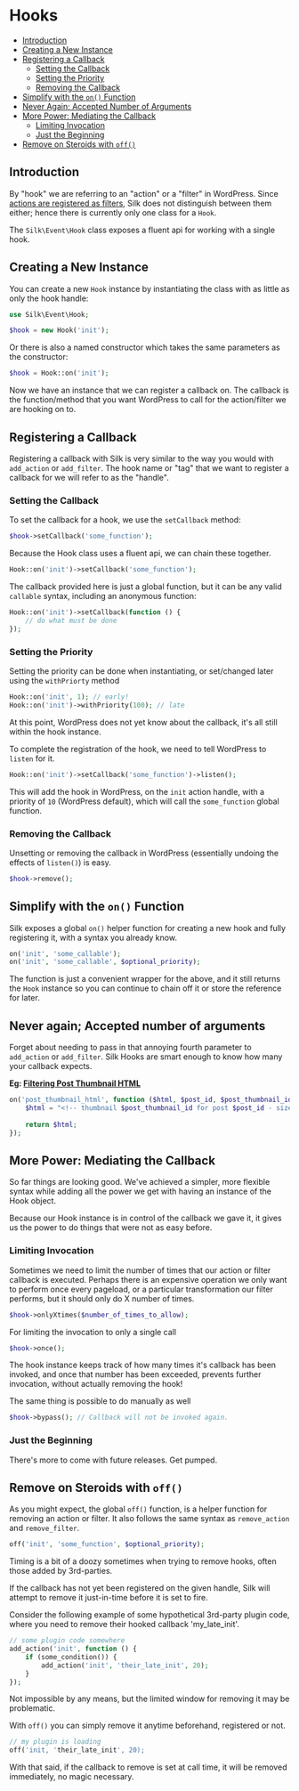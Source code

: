 # Hooks

- [Introduction](#introduction)
- [Creating a New Instance](#creating-a-new-instance)
- [Registering a Callback](#registering-a-callback)
  - [Setting the Callback](#setting-the-callback)
  - [Setting the Priority](#setting-the-priority)
  - [Removing the Callback]()
- [Simplify with the `on()` Function](#simplify-with-the-on-function)
- [Never Again; Accepted Number of Arguments](#never-again-accepted-number-of-arguments)
- [More Power: Mediating the Callback](#more-power-mediating-the-callback)
  - [Limiting Invocation](#limiting-invocation)
  - [Just the Beginning](#just-the-beginning)
- [Remove on Steroids with `off()`](#remove-on-steroids-with-off)  


## Introduction

By "hook" we are referring to an "action" or a "filter" in WordPress.  Since [actions are registered as filters](https://developer.wordpress.org/reference/functions/add_action/#source-code), Silk does not distinguish between them either; hence there is currently only one class for a `Hook`.

The `Silk\Event\Hook` class exposes a fluent api for working with a single hook.

## Creating a New Instance

You can create a new `Hook` instance by instantiating the class with as little as only the hook handle:

```php
use Silk\Event\Hook;

$hook = new Hook('init');
```

Or there is also a named constructor which takes the same parameters as the constructor:

```php
$hook = Hook::on('init');
```

Now we have an instance that we can register a callback on.  The callback is the function/method that you want WordPress to call for the action/filter we are hooking on to.

## Registering a Callback

Registering a callback with Silk is very similar to the way you would with `add_action` or `add_filter`.  The hook name or "tag" that we want to register a callback for we will refer to as the "handle".

### Setting the Callback

To set the callback for a hook, we use the `setCallback` method:

```php
$hook->setCallback('some_function');
```

Because the Hook class uses a fluent api, we can chain these together.

```php
Hook::on('init')->setCallback('some_function');
```

The callback provided here is just a global function, but it can be any valid `callable` syntax, including an anonymous function:

```php
Hook::on('init')->setCallback(function () {
    // do what must be done
});
```

### Setting the Priority

Setting the priority can be done when instantiating, or set/changed later using the `withPriorty` method

```php
Hook::on('init', 1); // early!
Hook::on('init')->withPriority(100); // late
```

At this point, WordPress does not yet know about the callback, it's all still within the hook instance.

To complete the registration of the hook, we need to tell WordPress to `listen` for it.

```php
Hook::on('init')->setCallback('some_function')->listen();
```

This will add the hook in WordPress, on the `init` action handle, with a priority of `10` (WordPress default), which will call the `some_function` global function.

### Removing the Callback

Unsetting or removing the callback in WordPress (essentially undoing the effects of `listen()`) is easy.

```php
$hook->remove();
```

## Simplify with the `on()` Function

Silk exposes a global `on()` helper function for creating a new hook and fully registering it, with a syntax you already know.

```php
on('init', 'some_callable');
on('init', 'some_callable', $optional_priority);
```

The function is just a convenient wrapper for the above, and it still returns the `Hook` instance so you can continue to chain off it or store the reference for later.

## Never again; Accepted number of arguments

Forget about needing to pass in that annoying fourth parameter to `add_action` or `add_filter`.  Silk Hooks are smart enough to know how many your callback expects.

**Eg: [Filtering Post Thumbnail HTML](https://developer.wordpress.org/reference/hooks/post_thumbnail_html/)**

```php
on('post_thumbnail_html', function ($html, $post_id, $post_thumbnail_id, $size, $attr) {
    $html = "<!-- thumbnail $post_thumbnail_id for post $post_id - size: $size --> $html";
    
    return $html;
});
```

## More Power: Mediating the Callback

So far things are looking good.  We've achieved a simpler, more flexible syntax while adding all the power we get with having an instance of the Hook object.

Because our Hook instance is in control of the callback we gave it, it gives us the power to do things that were not as easy before.


### Limiting Invocation

Sometimes we need to limit the number of times that our action or filter callback is executed.  Perhaps there is an expensive operation we only want to perform once every pageload, or a particular transformation our filter performs, but it should only do X number of times.

```php
$hook->onlyXtimes($number_of_times_to_allow);
```

For limiting the invocation to only a single call

```php
$hook->once();
```

The hook instance keeps track of how many times it's callback has been invoked, and once that number has been exceeded, prevents further invocation, without actually removing the hook!

The same thing is possible to do manually as well
```php
$hook->bypass(); // Callback will not be invoked again.
```

### Just the Beginning

There's more to come with future releases.  Get pumped.

## Remove on Steroids with `off()`

As you might expect, the global `off()` function, is a helper function for removing an action or filter.
It also follows the same syntax as `remove_action` and `remove_filter`.

```php
off('init', 'some_function', $optional_priority);
```

Timing is a bit of a doozy sometimes when trying to remove hooks, often those added by 3rd-parties.

If the callback has not yet been registered on the given handle, Silk will attempt to remove it just-in-time before it is set to fire.

Consider the following example of some hypothetical 3rd-party plugin code, where you need to remove their hooked callback 'my_late_init'.

```php
// some plugin code somewhere
add_action('init', function () {
    if (some_condition()) {
        add_action('init', 'their_late_init', 20);
    }
});
```

Not impossible by any means, but the limited window for removing it may be problematic.

With `off()` you can simply remove it anytime beforehand, registered or not.

```php
// my plugin is loading
off('init, 'their_late_init', 20);
```

With that said, if the callback to remove is set at call time, it will be removed immediately, no magic necessary.
